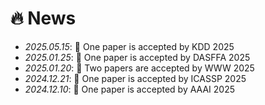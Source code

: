 # 🔥 News
- *2025.05.15*: 🎉 One paper is accepted by KDD 2025
- *2025.01.25*: 🎉 One paper is accepted by DASFFA 2025
- *2025.01.20*: 🎉 Two papers are accepted by WWW 2025
- *2024.12.21*: 🎉 One paper is accepted by ICASSP 2025
- *2024.12.10*: 🎉 One paper is accepted by AAAI 2025

<!-- - *2023.0*: I join TikTok <img src='./images/tiktok.png' style='width: 6em;'> as a speech research scientist in Singapore!
- *2022.02*: I release a modern and responsive academic personal [homepage template](https://github.com/RayeRen/acad-homepage.github.io). Welcome to STAR and FORK! -->